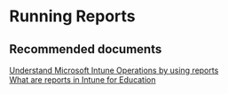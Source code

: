 <properties
	pageTitle="Running Reports"
	description="Running Reports"
	service="microsoft.intune"
	resource="intune"
	authors="mackie1604"
	displayOrder=""
	selfHelpType="generic"
	supportTopicIds="32568693"
	resourceTags=""
	productPesIds="15584"
	cloudEnvironments="public"
/>

# Running Reports

## **Recommended documents**

[Understand Microsoft Intune Operations by using reports](https://docs.microsoft.com/intune-classic/deploy-use/understand-microsoft-intune-operations-by-using-reports)<br>
[What are reports in Intune for Education](https://docs.microsoft.com/intune-education/what-are-reports)<br>


